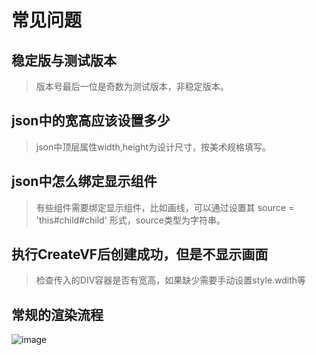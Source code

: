 # 常见问题

## 稳定版与测试版本
> 版本号最后一位是奇数为测试版本，非稳定版本。

## json中的宽高应该设置多少
> json中顶层属性width,height为设计尺寸，按美术规格填写。

## json中怎么绑定显示组件
> 有些组件需要绑定显示组件，比如画线，可以通过设置其 source = 'this#child#child' 形式，source类型为字符串。

## 执行CreateVF后创建成功，但是不显示画面
> 检查传入的DIV容器是否有宽高，如果缺少需要手动设置style.wdith等

## 常规的渲染流程
![image](../assets/001.png)
